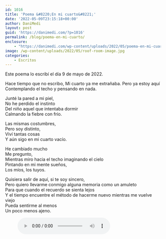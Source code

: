 ```yaml
---
id: 1016
title: 'Poema &#8220;En mi cuarto&#8221;'
date: '2022-05-09T23:15:18+00:00'
author: DaniMedi
layout: post
guid: 'https://danimedi.com/?p=1016'
permalink: /blog/poema-en-mi-cuarto/
enclosure:
    - "https://danimedi.com/wp-content/uploads/2022/05/poema-en-mi-cuarto.mp3\n1654145\naudio/mpeg\n"
image: /wp-content/uploads/2022/05/roof-room-image.jpg
categories:
    - Escritos
---
```


Este poema lo escribí el día 9 de mayo de 2022.

<div class="wp-block-themeisle-blocks-advanced-columns has-1-columns has-desktop-equal-layout has-tablet-equal-layout has-mobile-equal-layout has-vertical-unset" id="wp-block-themeisle-blocks-advanced-columns-661c5625"><div class="wp-block-themeisle-blocks-advanced-columns-overlay"></div><div class="innerblocks-wrap"><div class="wp-block-themeisle-blocks-advanced-column" id="wp-block-themeisle-blocks-advanced-column-a7c956a0"><div class="wp-block-themeisle-blocks-advanced-columns has-1-columns has-desktop-equal-layout has-tablet-equal-layout has-mobile-equal-layout has-vertical-unset" id="wp-block-themeisle-blocks-advanced-columns-d3c14d75"><div class="wp-block-themeisle-blocks-advanced-columns-overlay"></div><div class="innerblocks-wrap"><div class="wp-block-themeisle-blocks-advanced-column" id="wp-block-themeisle-blocks-advanced-column-61ec0bc8">Hace tiempo que no escribo,  
Mi cuarto ya me extrañaba.  
Pero ya estoy aquí  
Contemplando el techo y pensando en nada.

Junté la pared a mi piel,  
No he perdido el instinto  
Del niño aquel que intentaba dormir  
Calmando la fiebre con frío.

Las mismas costumbres,  
Pero soy distinto,  
Viví tantas cosas  
Y aún sigo en mi cuarto vacío.

He cambiado mucho  
Me pregunto,  
Mientras miro hacia el techo imaginando el cielo  
Pintando en mi mente sueños,  
Los míos, los tuyos.

Quisiera salir de aquí, si te soy sincero,  
Pero quiero llevarme conmigo alguna memoria como un amuleto  
Para que cuando el recuerdo se sienta lejos  
Y el tiempo encuentre el método de hacerme nuevo mientras me vuelve viejo  
Pueda sentirme al menos  
Un poco menos ajeno.

</div></div></div></div></div></div><figure class="wp-block-audio"><audio controls="" src="https://danimedi.com/wp-content/uploads/2022/05/poema-en-mi-cuarto.mp3"></audio></figure>